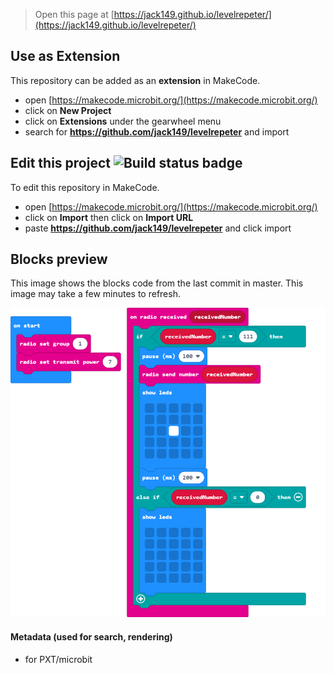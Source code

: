 
> Open this page at [https://jack149.github.io/levelrepeter/](https://jack149.github.io/levelrepeter/)

## Use as Extension

This repository can be added as an **extension** in MakeCode.

* open [https://makecode.microbit.org/](https://makecode.microbit.org/)
* click on **New Project**
* click on **Extensions** under the gearwheel menu
* search for **https://github.com/jack149/levelrepeter** and import

## Edit this project ![Build status badge](https://github.com/jack149/levelrepeter/workflows/MakeCode/badge.svg)

To edit this repository in MakeCode.

* open [https://makecode.microbit.org/](https://makecode.microbit.org/)
* click on **Import** then click on **Import URL**
* paste **https://github.com/jack149/levelrepeter** and click import

## Blocks preview

This image shows the blocks code from the last commit in master.
This image may take a few minutes to refresh.

![A rendered view of the blocks](https://github.com/jack149/levelrepeter/raw/master/.github/makecode/blocks.png)

#### Metadata (used for search, rendering)

* for PXT/microbit
<script src="https://makecode.com/gh-pages-embed.js"></script><script>makeCodeRender("{{ site.makecode.home_url }}", "{{ site.github.owner_name }}/{{ site.github.repository_name }}");</script>
